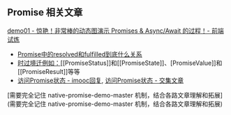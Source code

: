 ## Promise 相关文章

[demo01 - 惊艳！非常棒的动态图演示 Promises & Async/Await 的过程！- 前端试炼](https://mp.weixin.qq.com/s/JE1mYeGgSXK5JZDFUh2W1A)
  * [Promise中的resolved和fulfilled到底什么关系](https://segmentfault.com/q/1010000020423077)
  * [时过境迁例如：](https://weekly-geekly-es.imtqy.com/articles/zh-CN478938/index.html)\[\[PromiseStatus\]\]和\[\[PromiseState\]\]、[PromiseValue\]\]和\[\[PromiseResult\]\]等等
  * [访问Promise状态 - imooc回复](https://www.imooc.com/wenda/detail/603951), [访问Promise状态 - 交集文章](https://www.it-swarm.cn/zh/javascript/%E5%A6%82%E4%BD%95%E5%90%8C%E6%AD%A5%E7%A1%AE%E5%AE%9Ajavascript-promise%E7%9A%84%E7%8A%B6%E6%80%81%EF%BC%9F/1053232089/)



[需要完全记住 native-promise-demo-master 机制，结合各路文章理解和拓展](需要完全记住 native-promise-demo-master 机制，结合各路文章理解和拓展)
